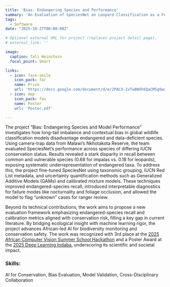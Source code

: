 ```yaml
---
title: 'Bias: Endangering Species and Performance'
summary: 'An Evaluation of SpeciesNet on Leopard Classification as a Feasibility Study for Endangered Species'
tags:
  - Software
date: "2025-10-27T00:00:00Z"

# Optional external URL for project (replaces project detail page).
# external_link: ''

image:
  caption: Tali Weinstein
  focal_point: Smart

links:
  - icon: face-smile
    icon_pack: far
    name: Prize
    url: 'https://docs.google.com/document/d/e/2PACX-1vTw8WXh6QaCM5g9wmhdyDRfbvwQ_l85z_VPzLx7zsI5T7iasJ4MQZLZufd6ozd1BMdgv3aG7KUS2zii/pub'
  - icon: map
    icon_pack: fas
    name: Poster
    url: 'Poster.pdf'

---
```


The project “Bias: Endangering Species and Model Performance” investigates how long-tail imbalance and contextual bias in global wildlife classification models disadvantage endangered and data-deficient species. Using camera-trap data from Malawi’s Nkhotakota Reserve, the team evaluated SpeciesNet’s performance across species of differing IUCN conservation status. Results revealed a stark disparity in recall between common and vulnerable species (0.68 for impalas vs. 0.18 for leopards), exposing systematic underrepresentation of endangered taxa. To address this, the project fine-tuned SpeciesNet using taxonomic grouping, IUCN Red List metadata, and uncertainty quantification methods such as Generalized Additive Models (GAMs) and calibrated mixture models. These techniques improved endangered-species recall, introduced interpretable diagnostics for failure modes like nocturnality and foliage occlusion, and allowed the model to flag “unknown” cases for ranger review.

Beyond its technical contributions, the work aims to propose a new evaluation framework emphasizing endangered-species recall and calibration metrics aligned with conservation risk, filling a key gap in current literature. By bridging ecological insight with machine learning rigor, the project advances African-led AI for biodiversity monitoring and conservation safety. The work was recognized with 3rd place at the [2025 African Computer Vision Summer School Hackathon](https://www.linkedin.com/feed/update/urn:li:activity:7356360785473789953/) and a Poster Award at the [2025 Deep Learning Indaba](https://docs.google.com/document/d/e/2PACX-1vTw8WXh6QaCM5g9wmhdyDRfbvwQ_l85z_VPzLx7zsI5T7iasJ4MQZLZufd6ozd1BMdgv3aG7KUS2zii/pub), underscoring its scientific and societal impact.

### Skills: 
AI for Conservation, Bias Evaluation, Model Validation, Cross-Disciplinary Collaboration

